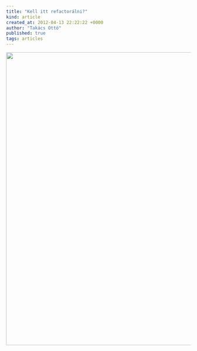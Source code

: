 ```yaml
---
title: "Kell itt refactorálni?"
kind: article
created_at: 2012-04-13 22:22:22 +0000
author: "Takács Ottó"
published: true
tags: articles
---
```

<a href="http://www.qualityontime.eu/sites/default/files/screenshot.4.png"><img src="http://www.qualityontime.eu/sites/default/files/screenshot.4.png" width="800"/> </a>

<div class='old-comments'></div>